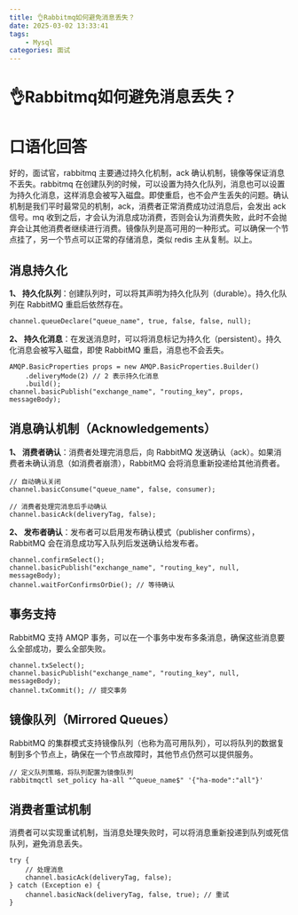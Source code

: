 ```yaml
---
title: 👌Rabbitmq如何避免消息丢失？
date: 2025-03-02 13:33:41
tags:
	- Mysql
categories: 面试
---
```


# 👌Rabbitmq如何避免消息丢失？

# 口语化回答
好的，面试官，rabbitmq 主要通过持久化机制，ack 确认机制，镜像等保证消息不丢失。rabbitmq 在创建队列的时候，可以设置为持久化队列，消息也可以设置为持久化消息，这样消息会被写入磁盘。即使重启，也不会产生丢失的问题。确认机制是我们平时最常见的机制，ack，消费者正常消费成功过消息后，会发出 ack 信号。mq 收到之后，才会认为消息成功消费，否则会认为消费失败，此时不会抛弃会让其他消费者继续进行消费。镜像队列是高可用的一种形式。可以确保一个节点挂了，另一个节点可以正常的存储消息，类似 redis 主从复制。以上。


## 消息持久化
**1、 持久化队列**：创建队列时，可以将其声明为持久化队列（durable）。持久化队列在 RabbitMQ 重启后依然存在。

```plain
channel.queueDeclare("queue_name", true, false, false, null);
```

**2、 持久化消息**：在发送消息时，可以将消息标记为持久化（persistent）。持久化消息会被写入磁盘，即使 RabbitMQ 重启，消息也不会丢失。

```plain
AMQP.BasicProperties props = new AMQP.BasicProperties.Builder()
    .deliveryMode(2) // 2 表示持久化消息
    .build();
channel.basicPublish("exchange_name", "routing_key", props, messageBody);
```

## 消息确认机制（Acknowledgements）
**1、 消费者确认**：消费者处理完消息后，向 RabbitMQ 发送确认（ack）。如果消费者未确认消息（如消费者崩溃），RabbitMQ 会将消息重新投递给其他消费者。

```plain
// 自动确认关闭
channel.basicConsume("queue_name", false, consumer);

// 消费者处理完消息后手动确认
channel.basicAck(deliveryTag, false);
```

**2、 发布者确认**：发布者可以启用发布确认模式（publisher confirms），RabbitMQ 会在消息成功写入队列后发送确认给发布者。

```plain
channel.confirmSelect();
channel.basicPublish("exchange_name", "routing_key", null, messageBody);
channel.waitForConfirmsOrDie(); // 等待确认
```

## 事务支持
RabbitMQ 支持 AMQP 事务，可以在一个事务中发布多条消息，确保这些消息要么全部成功，要么全部失败。

```plain
channel.txSelect();
channel.basicPublish("exchange_name", "routing_key", null, messageBody);
channel.txCommit(); // 提交事务
```

## 镜像队列（Mirrored Queues）
RabbitMQ 的集群模式支持镜像队列（也称为高可用队列），可以将队列的数据复制到多个节点上，确保在一个节点故障时，其他节点仍然可以提供服务。

```plain
// 定义队列策略，将队列配置为镜像队列
rabbitmqctl set_policy ha-all "^queue_name$" '{"ha-mode":"all"}'
```

## 消费者重试机制
消费者可以实现重试机制，当消息处理失败时，可以将消息重新投递到队列或死信队列，避免消息丢失。

```plain
try {
    // 处理消息
    channel.basicAck(deliveryTag, false);
} catch (Exception e) {
    channel.basicNack(deliveryTag, false, true); // 重试
}
```